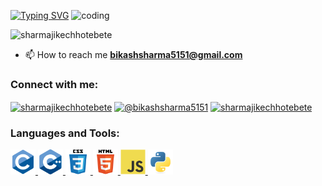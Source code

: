 <a href="https://git.io/typing-svg"><img src="https://readme-typing-svg.demolab.com?font=Fira+Code&size=26&duration=5018&pause=1000&color=FFFFFF&center=true&random=false&width=500&lines=%3EHi+%F0%9F%91%8B%2C+I'm+Bikash+kumar+sharma" alt="Typing SVG" /></a>
<img align="top" margin="auto" alt="coding" width="2000" height="300" src="https://github.com/sharmajikechhotebete/sharmajikechhotebete/blob/main/hack-hacking.gif">

<p align="left"> <img src="https://komarev.com/ghpvc/?username=sharmajikechhotebete&label=Profile%20views&color=0e75b6&style=flat" alt="sharmajikechhotebete" /> </p>

- 📫 How to reach me **bikashsharma5151@gmail.com**




<h3 align="left">Connect with me:</h3>
<p align="left">
<a href="https://instagram.com/sharmajikechhotebete" target="blank"><img align="center" src="https://raw.githubusercontent.com/rahuldkjain/github-profile-readme-generator/master/src/images/icons/Social/instagram.svg" alt="sharmajikechhotebete" height="30" width="40" /></a>
<a href="https://www.hackerrank.com/@bikashsharma5151" target="blank"><img align="center" src="https://raw.githubusercontent.com/rahuldkjain/github-profile-readme-generator/master/src/images/icons/Social/hackerrank.svg" alt="@bikashsharma5151" height="30" width="40" /></a>
<a href="https://codeforces.com/profile/sharmajikechhotebete" target="blank"><img align="center" src="https://raw.githubusercontent.com/rahuldkjain/github-profile-readme-generator/master/src/images/icons/Social/codeforces.svg" alt="sharmajikechhotebete" height="30" width="40" /></a>
</p>

<h3 align="left">Languages and Tools:</h3>
<p align="left"> <a href="https://www.cprogramming.com/" target="_blank" rel="noreferrer"> <img src="https://raw.githubusercontent.com/devicons/devicon/master/icons/c/c-original.svg" alt="c" width="40" height="40"/> </a> <a href="https://www.w3schools.com/cpp/" target="_blank" rel="noreferrer"> <img src="https://raw.githubusercontent.com/devicons/devicon/master/icons/cplusplus/cplusplus-original.svg" alt="cplusplus" width="40" height="40"/> </a> <a href="https://www.w3schools.com/css/" target="_blank" rel="noreferrer"> <img src="https://raw.githubusercontent.com/devicons/devicon/master/icons/css3/css3-original-wordmark.svg" alt="css3" width="40" height="40"/> </a> <a href="https://www.w3.org/html/" target="_blank" rel="noreferrer"> <img src="https://raw.githubusercontent.com/devicons/devicon/master/icons/html5/html5-original-wordmark.svg" alt="html5" width="40" height="40"/> </a> <a href="https://developer.mozilla.org/en-US/docs/Web/JavaScript" target="_blank" rel="noreferrer"> <img src="https://raw.githubusercontent.com/devicons/devicon/master/icons/javascript/javascript-original.svg" alt="javascript" width="40" height="40"/> </a> <a href="https://www.python.org" target="_blank" rel="noreferrer"> <img src="https://raw.githubusercontent.com/devicons/devicon/master/icons/python/python-original.svg" alt="python" width="40" height="40"/> </a> </p>

